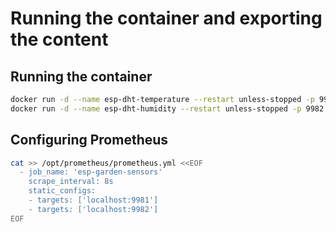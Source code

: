 # Running the container and exporting the content

## Running the container

```bash
docker run -d --name esp-dht-temperature --restart unless-stopped -p 9981:9981 --env MQTT_SERVER=mqtt://192.168.1.110:1883 --env MQTT_TOPIC=esp/dht/temperature --env MQTT_LOG_LEVEL=warn fernandohackbart/mqtt_topic_exporter:0.0.1 
docker run -d --name esp-dht-humidity --restart unless-stopped -p 9982:9981 --env MQTT_SERVER=mqtt://192.168.1.110:1883 --env MQTT_TOPIC=esp/dht/humidity --env MQTT_LOG_LEVEL=warn fernandohackbart/mqtt_topic_exporter:0.0.1
```

## Configuring Prometheus

```bash
cat >> /opt/prometheus/prometheus.yml <<EOF
  - job_name: 'esp-garden-sensors'
    scrape_interval: 8s
    static_configs:
    - targets: ['localhost:9981'] 
    - targets: ['localhost:9982'] 
EOF
```